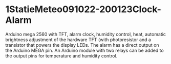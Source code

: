 # 1StatieMeteo091022-200123Clock-Alarm
Arduino mega 2560 with TFT, alarm clock, humidity control, heat, automatic brightness adjustment of the hardware TFT (with photoresistor and a transistor that powers the display LEDs. The alarm has a direct output on the Arduino MEGA pin. An Arduino module with two relays can be added to the output pins for temperature and humidity control.
